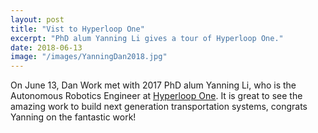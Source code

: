 ```yaml
---
layout: post
title: "Vist to Hyperloop One"
excerpt: "PhD alum Yanning Li gives a tour of Hyperloop One."
date: 2018-06-13
image: "/images/YanningDan2018.jpg"
---
```


On June 13, Dan Work met with 2017 PhD alum Yanning Li, who is the Autonomous Robotics Engineer at [Hyperloop One](https://hyperloop-one.com). It is great to see the amazing work to build next generation transportation systems, congrats Yanning on the fantastic work!
